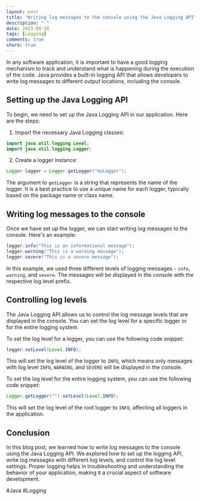 ```yaml
---
layout: post
title: "Writing log messages to the console using the Java Logging API"
description: " "
date: 2023-09-20
tags: [Logging]
comments: true
share: true
---
```


In any software application, it is important to have a good logging mechanism to track and understand what is happening during the execution of the code. Java provides a built-in logging API that allows developers to write log messages to different output locations, including the console.

## Setting up the Java Logging API

To begin, we need to set up the Java Logging API in our application. Here are the steps:

1. Import the necessary Java Logging classes:
```java
import java.util.logging.Level;
import java.util.logging.Logger;
```

2. Create a logger instance:
```java
Logger logger = Logger.getLogger("myLogger");
```
The argument to `getLogger` is a string that represents the name of the logger. It is a best practice to use a unique name for each logger, typically based on the package name or class name.

## Writing log messages to the console

Once we have set up the logger, we can start writing log messages to the console. Here's an example:

```java
logger.info("This is an informational message");
logger.warning("This is a warning message");
logger.severe("This is a severe message");
```

In this example, we used three different levels of logging messages - `info`, `warning`, and `severe`. The messages will be displayed in the console with the respective log level prefix.

## Controlling log levels

The Java Logging API allows us to control the log message levels that are displayed in the console. You can set the log level for a specific logger or for the entire logging system.

To set the log level for a logger, you can use the following code snippet:
```java
logger.setLevel(Level.INFO);
```
This will set the log level of the logger to `INFO`, which means only messages with log level `INFO`, `WARNING`, and `SEVERE` will be displayed in the console.

To set the log level for the entire logging system, you can use the following code snippet:
```java
Logger.getLogger("").setLevel(Level.INFO);
```
This will set the log level of the root logger to `INFO`, affecting all loggers in the application.

## Conclusion

In this blog post, we learned how to write log messages to the console using the Java Logging API. We explored how to set up the logging API, write log messages with different log levels, and control the log level settings. Proper logging helps in troubleshooting and understanding the behavior of your application, making it a crucial aspect of software development.

#Java #Logging